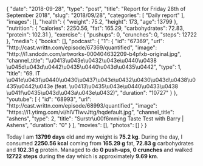 {
    "date": "2018-09-28",
    "type": "post",
    "title": "Report for Friday 28th of September 2018",
    "slug": "2018\/09\/28",
    "categories": [
        "Daily report"
    ],
    "images": [],
    "health": {
        "weight": 75.2,
        "height": 173,
        "age": 13799
    },
    "nutrition": {
        "calories": 2250.56,
        "fat": 165.29,
        "carbohydrates": 72.83,
        "protein": 102.31
    },
    "exercise": {
        "pushups": 0,
        "crunches": 0,
        "steps": 12722
    },
    "media": {
        "books": [],
        "podcast": {
            "1": {
                "id": "67369",
                "url": "http:\/\/cast.writtn.com\/episode\/67369\/quantified",
                "image": "http:\/\/i1.sndcdn.com\/artworks-000404632209-b4pfxb-original.jpg",
                "channel_title": "\u0413\u043e\u0432\u043e\u0440\u0438 \u045d\u043d\u0442\u0435\u0440\u043d\u0435\u0442",
                "type": 1,
                "title": "69. IT \u041e\u0431\u0440\u0430\u0437\u043e\u0432\u0430\u043d\u0438\u0435\u0442\u043e (feat. \u0413\u0435\u043e\u0440\u0433\u0438 \u041f\u0435\u043d\u043a\u043e\u0432)",
                "duration": "10727"
            }
        },
        "youtube": [
            {
                "id": "68993",
                "url": "http:\/\/cast.writtn.com\/episode\/68993\/quantified",
                "image": "https:\/\/i1.ytimg.com\/vi\/hIVTIwvJttg\/hqdefault.jpg",
                "channel_title": "ashens",
                "type": 2,
                "title": "Surstr\u00f6mming Taste Test with Barry | Ashens",
                "duration": "0"
            }
        ],
        "movies": [],
        "photos": []
    }
}

Today I am <strong>13799 days</strong> old and my weight is <strong>75.2 kg</strong>. During the day, I consumed <strong>2250.56 kcal</strong> coming from <strong>165.29 g</strong> fat, <strong>72.83 g</strong> carbohydrates and <strong>102.31 g</strong> protein. Managed to do <strong>0 push-ups</strong>, <strong>0 crunches</strong> and walked <strong>12722 steps</strong> during the day which is approximately <strong>9.69 km</strong>.